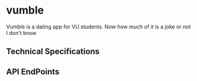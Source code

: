 # vumble
Vumble is a dating app for VU students. Now how much of it is a joke or not I don't know


## Technical Specifications
## API EndPoints